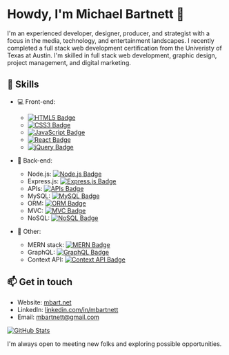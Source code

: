 # Howdy, I'm Michael Bartnett 👋

I'm an experienced developer, designer, producer, and strategist with a focus in the media, technology, and entertainment landscapes. I recently completed a full stack web development certification from the Univeristy of Texas at Austin. I'm skilled in full stack web development, graphic design, project management, and digital marketing. 

## 🚀 Skills

- 💻 Front-end: 
  - [![HTML5 Badge](https://img.shields.io/badge/HTML5-E34F26?style=for-the-badge&logo=html5&logoColor=white)](https://developer.mozilla.org/en-US/docs/Web/Guide/HTML/HTML5)
  - [![CSS3 Badge](https://img.shields.io/badge/CSS3-1572B6?style=for-the-badge&logo=css3&logoColor=white)](https://developer.mozilla.org/en-US/docs/Web/CSS)
  - [![JavaScript Badge](https://img.shields.io/badge/JavaScript-F7DF1E?style=for-the-badge&logo=javascript&logoColor=black)](https://developer.mozilla.org/en-US/docs/Web/JavaScript)
  - [![React Badge](https://img.shields.io/badge/React-61DAFB?style=for-the-badge&logo=react&logoColor=black)](https://reactjs.org/)
  - [![jQuery Badge](https://img.shields.io/badge/jQuery-0769AD?style=for-the-badge&logo=jquery&logoColor=white)](https://jquery.com/)

- 📡 Back-end: 
  - Node.js: [![Node.js Badge](https://img.shields.io/badge/Node.js-43853D?style=for-the-badge&logo=node.js&logoColor=white)](https://nodejs.org/)
  - Express.js: [![Express.js Badge](https://img.shields.io/badge/Express.js-000000?style=for-the-badge&logo=express&logoColor=white)](https://expressjs.com/)
  - APIs: [![APIs Badge](https://img.shields.io/badge/APIs-002D72?style=for-the-badge&logo=swagger&logoColor=white)](https://swagger.io/)
  - MySQL: [![MySQL Badge](https://img.shields.io/badge/MySQL-4479A1?style=for-the-badge&logo=mysql&logoColor=white)](https://www.mysql.com/)
  - ORM: [![ORM Badge](https://img.shields.io/badge/ORM-9B59B6?style=for-the-badge)](https://en.wikipedia.org/wiki/Object-relational_mapping)
  - MVC: [![MVC Badge](https://img.shields.io/badge/MVC-DB7093?style=for-the-badge)](https://en.wikipedia.org/wiki/Model%E2%80%93view%E2%80%93controller)
  - NoSQL: [![NoSQL Badge](https://img.shields.io/badge/NoSQL-4DB33D?style=for-the-badge&logo=mongodb&logoColor=white)](https://en.wikipedia.org/wiki/NoSQL)

- 🔧 Other: 
  - MERN stack: [![MERN Badge](https://img.shields.io/badge/MERN-000000?style=for-the-badge&logo=react&logoColor=white)](https://www.mongodb.com/mern-stack)
  - GraphQL: [![GraphQL Badge](https://img.shields.io/badge/GraphQL-E434AA?style=for-the-badge&logo=graphql&logoColor=white)](https://graphql.org/)
  - Context API: [![Context API Badge](https://img.shields.io/badge/Context_API-3178C6?style=for-the-badge)](https://reactjs.org/docs/context.html)


## 📫 Get in touch

- Website: [mbart.net](http://mbart.net/)
- LinkedIn: [linkedin.com/in/mbartnett](https://www.linkedin.com/in/mbartnett)
- Email: [mbartnett@gmail.com](mailto:mbartnett@gmail.com)

[![GitHub Stats](https://github-readme-stats.vercel.app/api?username=mbartnett&theme=github_dark_dimmed&show_icons=true)](https://github.com/mbartnett) 

I'm always open to meeting new folks and exploring possible opportunities.


<!--
**mbartnett/mbartnett** is a ✨ _special_ ✨ repository because its `README.md` (this file) appears on your GitHub profile.

Here are some ideas to get you started:

- 🔭 I’m currently working on ...
- 🌱 I’m currently learning ...
- 👯 I’m looking to collaborate on ...
- 🤔 I’m looking for help with ...
- 💬 Ask me about ...
- 📫 How to reach me: ...
- 😄 Pronouns: ...
- ⚡ Fun fact: ...
-->

